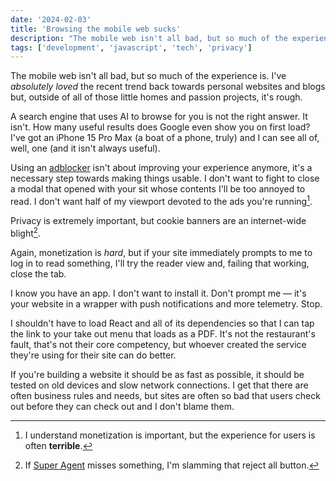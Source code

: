 ```yaml
---
date: '2024-02-03'
title: 'Browsing the mobile web sucks'
description: "The mobile web isn't all bad, but so much of the experience is."
tags: ['development', 'javascript', 'tech', 'privacy']
---
```

The mobile web isn't all bad, but so much of the experience is. I've *absolutely loved* the recent trend back towards personal websites and blogs but, outside of all of those little homes and passion projects, it's rough.<!-- excerpt -->

A search engine that uses AI to browse for you is not the right answer. It isn't. How many useful results does Google even show you on first load? I've got an iPhone 15 Pro Max (a boat of a phone, truly) and I can see all of, well, one (and it isn't always useful).

Using an [adblocker](https://github.com/cdransf/awesome-adblock) isn't about improving your experience anymore, it's a necessary step towards making things usable. I don't want to fight to close a modal that opened with your sit whose contents I'll be too annoyed to read. I don't want half of my viewport devoted to the ads you're running[^1].

Privacy is extremely important, but cookie banners are an internet-wide blight[^2].

Again, monetization is *hard*, but if your site immediately prompts to me to log in to read something, I'll try the reader view and, failing that working, close the tab.

I know you have an app. I don't want to install it. Don't prompt me — it's your website in a wrapper with push notifications and more telemetry. Stop.

I shouldn't have to load React and all of its dependencies so that I can tap the link to your take out menu that loads as a PDF. It's not the restaurant's fault, that's not their core competency, but whoever created the service they're using for their site can do better.

If you're building a website it should be as fast as possible, it should be tested on old devices and slow network connections. I get that there are often business rules and needs, but sites are often so bad that users check out before they can check out and I don't blame them.

[^1]: I understand monetization is important, but the experience for users is often **terrible**.
[^2]: If [Super Agent](https://super-agent.com/) misses something, I'm slamming that reject all button.
